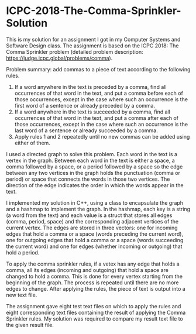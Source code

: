 # ICPC-2018-The-Comma-Sprinkler-Solution
This is my solution for an assignment I got in my Computer Systems and Software Design class. The assignment is based on the ICPC 2018: The Comma Sprinkler problem (detailed problem description: https://judge.icpc.global/problems/comma).

Problem summary: add commas to a piece of text according to the following rules.
1. If a word anywhere in the text is preceded by a comma, find all occurrences of that word in the text, and put a comma before each of those occurrences, except in the case where such an occurrence is the first word of a sentence or already preceded by a comma.
2. If a word anywhere in the text is succeeded by a comma, find all occurrences of that word in the text, and put a comma after each of those occurrences, except in the case where such an occurrence is the last word of a sentence or already succeeded by a comma.
3. Apply rules 1 and 2 repeatedly until no new commas can be added using either of them.

I used a directed graph to solve this problem. Each word in the text is a vertex in the graph. Between each word in the text is either a space, a comma followed by a space, or a period followed by a space so the edge between any two vertices in the graph holds the punctuation (comma or period) or space that connects the words in those two vertices. The direction of the edge indicates the order in which the words appear in the text.

I implemented my solution in C++, using a class to encapsulate the graph and a hashmap to implement the graph. In the hashmap, each key is a string (a word from the text) and each value is a struct that stores all edges (comma, period, space) and the corresponding adjacent vertices of the current vertex. The edges are stored in three vectors: one for incoming edges that hold a comma or a space (words preceding the current word), one for outgoing edges that hold a comma or a space (words succeeding the current word) and one for edges (whether incoming or outgoing) that hold a period.

To apply the comma sprinkler rules, if a vetex has any edge that holds a comma, all its edges (incoming and outgoing) that hold a space are changed to hold a comma. This is done for every vertex starting from the beginning of the graph. The process is repeated until there are no more edges to change. After applying the rules, the piece of text is output into a new text file. 

The assignment gave eight test text files on which to apply the rules and eight corresponding text files containing the result of applying the Comma Sprinkler rules. My solution was required to compare my result text file to the given result file.
